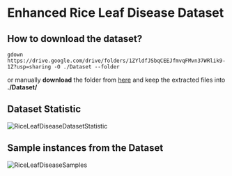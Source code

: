 # Enhanced Rice Leaf Disease Dataset

## How to download the dataset?
```
gdown https://drive.google.com/drive/folders/1ZYldfJSbqCEEJfmvqFMvn37WRlik9-1Z?usp=sharing -O ./Dataset --folder
```
<p>
or manually <b>download</b> the folder from <a href="https://drive.google.com/drive/folders/1ZYldfJSbqCEEJfmvqFMvn37WRlik9-1Z?usp=sharing" target="_blank">here</a> and keep the extracted files into <b>./Dataset/</b>
</p>

## Dataset Statistic
![RiceLeafDiseaseDatasetStatistic](https://github.com/mehedihasanbijoy/Rice-Leaf-Disease-Detection/assets/58245357/7b6a2126-e33f-45e2-bc82-39d8eab6233c)


## Sample instances from the Dataset
![RiceLeafDiseaseSamples](https://github.com/mehedihasanbijoy/Rice-Leaf-Disease-Detection/assets/58245357/264c15b5-d77e-48d5-86a2-1416433fc6ba)
